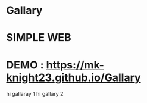 # Gallary

# SIMPLE WEB

# DEMO : https://mk-knight23.github.io/Gallary

hi gallaray 1
hi gallary 2
